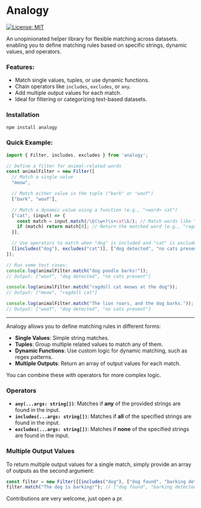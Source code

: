 # Analogy

[![License: MIT](https://img.shields.io/badge/License-MIT-yellow.svg)](https://opensource.org/licenses/MIT)

An unopinionated helper library for flexible matching across datasets. enabling you to define matching rules based on specific strings, dynamic values, and operators.

### Features:
- Match single values, tuples, or use dynamic functions.
- Chain operators like `includes`, `excludes`, or `any`.
- Add multiple output values for each match.
- Ideal for filtering or categorizing text-based datasets.

### Installation


```bash
npm install analogy
```

### Quick Example:

```typescript
import { Filter, includes, excludes } from 'analogy';

// Define a filter for animal-related words
const animalFilter = new Filter([
  // Match a single value
  "meow",

  // Match either value in the tuple ("bark" or "woof")
  ["bark", "woof"],

  // Match a dynamic value using a function (e.g., "<word> cat")
  ["cat", (input) => {
    const match = input.match(/\b(\w+)\s+cat\b/); // Match words like "ragdoll cat"
    if (match) return match[0]; // Return the matched word (e.g., "ragdoll cat")
  }],

  // Use operators to match when "dog" is included and "cat" is excluded
  [[includes("dog"), excludes("cat")], ["dog detected", "no cats present"]]
]);

// Run some test cases:
console.log(animalFilter.match("dog poodle barks!"));
// Output: ["woof", "dog detected", "no cats present"]

console.log(animalFilter.match("ragdoll cat meows at the dog"));
// Output: ["meow", "ragdoll cat"]

console.log(animalFilter.match("The lion roars, and the dog barks."));
// Output: ["woof", "dog detected", "no cats present"]
```

---

Analogy allows you to define matching rules in different forms:
- **Single Values**: Simple string matches.
- **Tuples**: Group multiple related values to match any of them.
- **Dynamic Functions**: Use custom logic for dynamic matching, such as regex patterns.
- **Multiple Outputs**: Return an array of output values for each match.

You can combine these with operators for more complex logic.

### Operators

- **`any(...args: string[])`**: Matches if **any** of the provided strings are found in the input.
- **`includes(...args: string[])`**: Matches if **all** of the specified strings are found in the input.
- **`excludes(...args: string[])`**: Matches if **none** of the specified strings are found in the input.

### Multiple Output Values

To return multiple output values for a single match, simply provide an array of outputs as the second argument:

```typescript
const filter = new Filter([[includes("dog"), ["dog found", "barking detected"]]]);
filter.match("The dog is barking!"); // ["dog found", "barking detected"]
```

Contributions are very welcome, just open a pr.